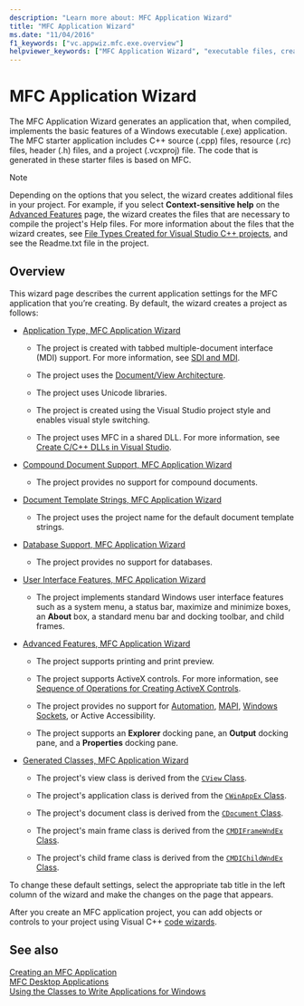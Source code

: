 ```yaml
---
description: "Learn more about: MFC Application Wizard"
title: "MFC Application Wizard"
ms.date: "11/04/2016"
f1_keywords: ["vc.appwiz.mfc.exe.overview"]
helpviewer_keywords: ["MFC Application Wizard", "executable files, creating"]
---
```

# MFC Application Wizard

The MFC Application Wizard generates an application that, when compiled, implements the basic features of a Windows executable (.exe) application. The MFC starter application includes C++ source (.cpp) files, resource (.rc) files, header (.h) files, and a project (.vcxproj) file. The code that is generated in these starter files is based on MFC.

> [!NOTE]
> Depending on the options that you select, the wizard creates additional files in your project. For example, if you select **Context-sensitive help** on the [Advanced Features](../../mfc/reference/advanced-features-mfc-application-wizard.md) page, the wizard creates the files that are necessary to compile the project's Help files. For more information about the files that the wizard creates, see [File Types Created for Visual Studio C++ projects](../../build/reference/file-types-created-for-visual-cpp-projects.md), and see the Readme.txt file in the project.

## Overview

This wizard page describes the current application settings for the MFC application that you’re creating. By default, the wizard creates a project as follows:

- [Application Type, MFC Application Wizard](../../mfc/reference/application-type-mfc-application-wizard.md)

  - The project is created with tabbed multiple-document interface (MDI) support. For more information, see [SDI and MDI](../../mfc/sdi-and-mdi.md).

  - The project uses the [Document/View Architecture](../../mfc/document-view-architecture.md).

  - The project uses Unicode libraries.

  - The project is created using the Visual Studio project style and enables visual style switching.

  - The project uses MFC in a shared DLL. For more information, see [Create C/C++ DLLs in Visual Studio](../../build/dlls-in-visual-cpp.md).

- [Compound Document Support, MFC Application Wizard](../../mfc/reference/compound-document-support-mfc-application-wizard.md)

  - The project provides no support for compound documents.

- [Document Template Strings, MFC Application Wizard](../../mfc/reference/document-template-strings-mfc-application-wizard.md)

  - The project uses the project name for the default document template strings.

- [Database Support, MFC Application Wizard](../../mfc/reference/database-support-mfc-application-wizard.md)

  - The project provides no support for databases.

- [User Interface Features, MFC Application Wizard](../../mfc/reference/user-interface-features-mfc-application-wizard.md)

  - The project implements standard Windows user interface features such as a system menu, a status bar, maximize and minimize boxes, an **About** box, a standard menu bar and docking toolbar, and child frames.

- [Advanced Features, MFC Application Wizard](../../mfc/reference/advanced-features-mfc-application-wizard.md)

  - The project supports printing and print preview.

  - The project supports ActiveX controls. For more information, see [Sequence of Operations for Creating ActiveX Controls](../../mfc/sequence-of-operations-for-creating-activex-controls.md).

  - The project provides no support for [Automation](../../mfc/automation.md), [MAPI](../../mfc/mapi-support-in-mfc.md), [Windows Sockets](../../mfc/windows-sockets-in-mfc.md), or Active Accessibility.

  - The project supports an **Explorer** docking pane, an **Output** docking pane, and a **Properties** docking pane.

- [Generated Classes, MFC Application Wizard](../../mfc/reference/generated-classes-mfc-application-wizard.md)

  - The project's view class is derived from the [`CView` Class](../../mfc/reference/cview-class.md).

  - The project's application class is derived from the [`CWinAppEx` Class](../../mfc/reference/cwinappex-class.md).

  - The project's document class is derived from the [`CDocument` Class](../../mfc/reference/cdocument-class.md).

  - The project's main frame class is derived from the [`CMDIFrameWndEx` Class](../../mfc/reference/cmdiframewndex-class.md).

  - The project's child frame class is derived from the [`CMDIChildWndEx` Class](../../mfc/reference/cmdichildwndex-class.md).

To change these default settings, select the appropriate tab title in the left column of the wizard and make the changes on the page that appears.

After you create an MFC application project, you can add objects or controls to your project using Visual C++ [code wizards](../../ide/adding-functionality-with-code-wizards-cpp.md).

## See also

[Creating an MFC Application](../../mfc/reference/creating-an-mfc-application.md)\
[MFC Desktop Applications](../../mfc/mfc-desktop-applications.md)\
[Using the Classes to Write Applications for Windows](../../mfc/using-the-classes-to-write-applications-for-windows.md)
